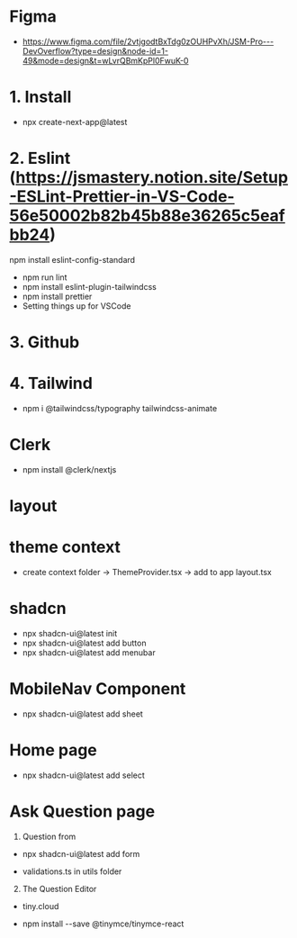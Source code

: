# Figma

- https://www.figma.com/file/2vtjgodtBxTdg0zOUHPvXh/JSM-Pro---DevOverflow?type=design&node-id=1-49&mode=design&t=wLvrQBmKpPl0FwuK-0

# 1. Install

- npx create-next-app@latest

# 2. Eslint (https://jsmastery.notion.site/Setup-ESLint-Prettier-in-VS-Code-56e50002b82b45b88e36265c5eafbb24)

npm install eslint-config-standard

- npm run lint
- npm install eslint-plugin-tailwindcss
- npm install prettier
- Setting things up for VSCode

# 3. Github

# 4. Tailwind

- npm i @tailwindcss/typography tailwindcss-animate

# Clerk

- npm install @clerk/nextjs

# layout

# theme context

- create context folder -> ThemeProvider.tsx -> add to app layout.tsx

# shadcn

- npx shadcn-ui@latest init
- npx shadcn-ui@latest add button
- npx shadcn-ui@latest add menubar

# MobileNav Component

- npx shadcn-ui@latest add sheet

# Home page

- npx shadcn-ui@latest add select

# Ask Question page

1. Question from

- npx shadcn-ui@latest add form

- validations.ts in utils folder

2. The Question Editor

- tiny.cloud

- npm install --save @tinymce/tinymce-react
